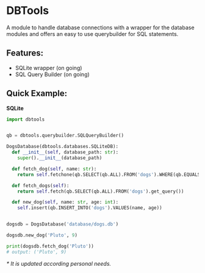 # DBTools

A module to handle database connections with a wrapper for the database modules and offers an easy to use querybuilder for SQL statements.

## Features:
- SQLite wrapper (on going)
- SQL Query Builder (on going)

## Quick Example:
**SQLite**
```python
import dbtools


qb = dbtools.querybuilder.SQLQueryBuilder()

DogsDatabase(dbtools.databases.SQLiteDB):
  def __init__(self, database_path: str):
    super().__init__(database_path)

  def fetch_dog(self, name: str):
    return self.fetchone(qb.SELECT(qb.ALL).FROM('dogs').WHERE(qb.EQUALS('name', name)).get_query())

  def fetch_dogs(self):
    return self.fetch(qb.SELECT(qb.ALL).FROM('dogs').get_query())

  def new_dog(self, name: str, age: int):
    self.insert(qb.INSERT_INTO('dogs').VALUES(name, age))


dogsdb = DogsDatabase('database/dogs.db')

dogsdb.new_dog('Pluto', 9)

print(dogsdb.fetch_dog('Pluto'))
# output: ('Pluto', 9)
```

_* It is updated according personal needs._
